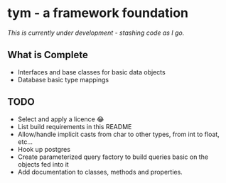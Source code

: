 # tym - a framework foundation

_This is currently under development - stashing code as I go._

## What is Complete

- Interfaces and base classes for basic data objects
- Database basic type mappings

## TODO

- Select and apply a licence 😂
- List build requirements in this README
- Allow/handle implicit casts from char to other types, from int to float, etc...
- Hook up postgres
- Create parameterized query factory to build queries basic on the objects fed into it
- Add documentation to classes, methods and properties.
